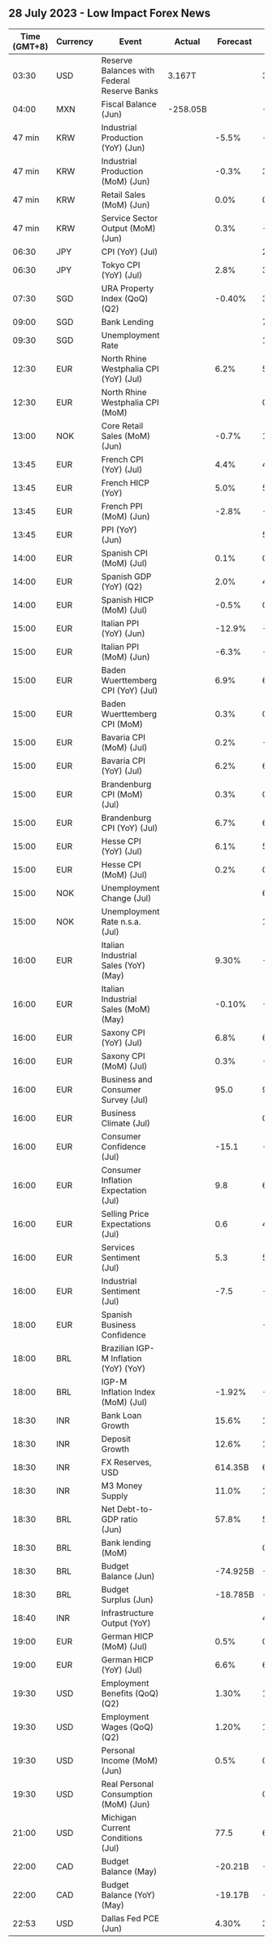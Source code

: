 ## 28 July 2023 - Low Impact Forex News

| Time (GMT+8) | Currency | Event | Actual | Forecast | Previous |
|------|----------|-------|--------|----------|----------|
| 03:30 | USD | Reserve Balances with Federal Reserve Banks | 3.167T |  | 3.221T |
| 04:00 | MXN | Fiscal Balance (Jun) | -258.05B |  | -104.27B |
| 47 min | KRW | Industrial Production (YoY) (Jun) |  | -5.5% | -7.3% |
| 47 min | KRW | Industrial Production (MoM) (Jun) |  | -0.3% | 3.2% |
| 47 min | KRW | Retail Sales (MoM) (Jun) |  | 0.0% | 0.4% |
| 47 min | KRW | Service Sector Output (MoM) (Jun) |  | 0.3% | -0.1% |
| 06:30 | JPY | CPI (YoY) (Jul) |  |  | 2.3% |
| 06:30 | JPY | Tokyo CPI (YoY) (Jul) |  | 2.8% | 3.1% |
| 07:30 | SGD | URA Property Index (QoQ) (Q2) |  | -0.40% | 3.30% |
| 09:00 | SGD | Bank Lending |  |  | 798.8B |
| 09:30 | SGD | Unemployment Rate |  |  | 1.8% |
| 12:30 | EUR | North Rhine Westphalia CPI (YoY) (Jul) |  | 6.2% | 5.7% |
| 12:30 | EUR | North Rhine Westphalia CPI (MoM) |  |  | 0.3% |
| 13:00 | NOK | Core Retail Sales (MoM) (Jun) |  | -0.7% | 1.2% |
| 13:45 | EUR | French CPI (YoY) (Jul) |  | 4.4% | 4.5% |
| 13:45 | EUR | French HICP (YoY) |  | 5.0% | 5.3% |
| 13:45 | EUR | French PPI (MoM) (Jun) |  | -2.8% | -1.4% |
| 13:45 | EUR | PPI (YoY) (Jun) |  |  | 5.80% |
| 14:00 | EUR | Spanish CPI (MoM) (Jul) |  | 0.1% | 0.6% |
| 14:00 | EUR | Spanish GDP (YoY) (Q2) |  | 2.0% | 4.2% |
| 14:00 | EUR | Spanish HICP (MoM) (Jul) |  | -0.5% | 0.6% |
| 15:00 | EUR | Italian PPI (YoY) (Jun) |  | -12.9% | -4.3% |
| 15:00 | EUR | Italian PPI (MoM) (Jun) |  | -6.3% | -2.3% |
| 15:00 | EUR | Baden Wuerttemberg CPI (YoY) (Jul) |  | 6.9% | 6.6% |
| 15:00 | EUR | Baden Wuerttemberg CPI (MoM) |  | 0.3% | 0.1% |
| 15:00 | EUR | Bavaria CPI (MoM) (Jul) |  | 0.2% | -0.1% |
| 15:00 | EUR | Bavaria CPI (YoY) (Jul) |  | 6.2% | 6.1% |
| 15:00 | EUR | Brandenburg CPI (MoM) (Jul) |  | 0.3% | 0.1% |
| 15:00 | EUR | Brandenburg CPI (YoY) (Jul) |  | 6.7% | 6.3% |
| 15:00 | EUR | Hesse CPI (YoY) (Jul) |  | 6.1% | 5.9% |
| 15:00 | EUR | Hesse CPI (MoM) (Jul) |  | 0.2% | 0.0% |
| 15:00 | NOK | Unemployment Change (Jul) |  |  | 62.08K |
| 15:00 | NOK | Unemployment Rate n.s.a. (Jul) |  |  | 1.70% |
| 16:00 | EUR | Italian Industrial Sales (YoY) (May) |  | 9.30% | -1.80% |
| 16:00 | EUR | Italian Industrial Sales (MoM) (May) |  | -0.10% | -1.80% |
| 16:00 | EUR | Saxony CPI (YoY) (Jul) |  | 6.8% | 6.5% |
| 16:00 | EUR | Saxony CPI (MoM) (Jul) |  | 0.3% | -0.3% |
| 16:00 | EUR | Business and Consumer Survey (Jul) |  | 95.0 | 95.3 |
| 16:00 | EUR | Business Climate (Jul) |  |  | 0.06 |
| 16:00 | EUR | Consumer Confidence (Jul) |  | -15.1 | -16.1 |
| 16:00 | EUR | Consumer Inflation Expectation (Jul) |  | 9.8 | 6.1 |
| 16:00 | EUR | Selling Price Expectations (Jul) |  | 0.6 | 4.4 |
| 16:00 | EUR | Services Sentiment (Jul) |  | 5.3 | 5.7 |
| 16:00 | EUR | Industrial Sentiment (Jul) |  | -7.5 | -7.2 |
| 18:00 | EUR | Spanish Business Confidence |  |  | -8.3 |
| 18:00 | BRL | Brazilian IGP-M Inflation (YoY) (YoY) |  |  |  |
| 18:00 | BRL | IGP-M Inflation Index (MoM) (Jul) |  | -1.92% | -1.93% |
| 18:30 | INR | Bank Loan Growth |  | 15.6% | 16.2% |
| 18:30 | INR | Deposit Growth |  | 12.6% | 13.0% |
| 18:30 | INR | FX Reserves, USD |  | 614.35B | 609.02B |
| 18:30 | INR | M3 Money Supply |  | 11.0% | 11.3% |
| 18:30 | BRL | Net Debt-to-GDP ratio (Jun) |  | 57.8% | 57.8% |
| 18:30 | BRL | Bank lending (MoM) |  |  | 0.3% |
| 18:30 | BRL | Budget Balance (Jun) |  | -74.925B | -119.226B |
| 18:30 | BRL | Budget Surplus (Jun) |  | -18.785B | -50.172B |
| 18:40 | INR | Infrastructure Output (YoY) |  |  | 4.3% |
| 19:00 | EUR | German HICP (MoM) (Jul) |  | 0.5% | 0.4% |
| 19:00 | EUR | German HICP (YoY) (Jul) |  | 6.6% | 6.8% |
| 19:30 | USD | Employment Benefits (QoQ) (Q2) |  | 1.30% | 1.20% |
| 19:30 | USD | Employment Wages (QoQ) (Q2) |  | 1.20% | 1.20% |
| 19:30 | USD | Personal Income (MoM) (Jun) |  | 0.5% | 0.4% |
| 19:30 | USD | Real Personal Consumption (MoM) (Jun) |  |  | 0.0% |
| 21:00 | USD | Michigan Current Conditions (Jul) |  | 77.5 | 69.0 |
| 22:00 | CAD | Budget Balance (May) |  | -20.21B | -44.41B |
| 22:00 | CAD | Budget Balance (YoY) (May) |  | -19.17B | -41.31B |
| 22:53 | USD | Dallas Fed PCE (Jun) |  | 4.30% | 3.20% |
